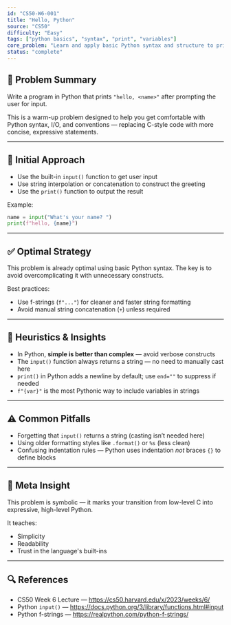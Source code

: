 ```yaml
---
id: "CS50-W6-001"
title: "Hello, Python"
source: "CS50"
difficulty: "Easy"
tags: ["python basics", "syntax", "print", "variables"]
core_problem: "Learn and apply basic Python syntax and structure to print a greeting"
status: "complete"
---
```


## 🧩 Problem Summary

Write a program in Python that prints `"hello, <name>"` after prompting the user for input.

This is a warm-up problem designed to help you get comfortable with Python syntax, I/O, and conventions — replacing C-style code with more concise, expressive statements.

---

## 🔄 Initial Approach

- Use the built-in `input()` function to get user input
- Use string interpolation or concatenation to construct the greeting
- Use the `print()` function to output the result

Example:
```python
name = input("What's your name? ")
print(f"hello, {name}")
```

---

## ✅ Optimal Strategy

This problem is already optimal using basic Python syntax. The key is to avoid overcomplicating it with unnecessary constructs.

Best practices:
- Use f-strings (`f"..."`) for cleaner and faster string formatting
- Avoid manual string concatenation (`+`) unless required

---

## 🧠 Heuristics & Insights

- In Python, **simple is better than complex** — avoid verbose constructs
- The `input()` function always returns a string — no need to manually cast here
- `print()` in Python adds a newline by default; use `end=""` to suppress if needed
- `f"{var}"` is the most Pythonic way to include variables in strings

---

## ⚠️ Common Pitfalls

- Forgetting that `input()` returns a string (casting isn’t needed here)  
- Using older formatting styles like `.format()` or `%s` (less clean)  
- Confusing indentation rules — Python uses indentation *not* braces `{}` to define blocks  

---

## 🧭 Meta Insight

This problem is symbolic — it marks your transition from low-level C into expressive, high-level Python.

It teaches:
- Simplicity
- Readability
- Trust in the language's built-ins

---

## 🔍 References

- CS50 Week 6 Lecture — https://cs50.harvard.edu/x/2023/weeks/6/
- Python `input()` — https://docs.python.org/3/library/functions.html#input
- Python f-strings — https://realpython.com/python-f-strings/